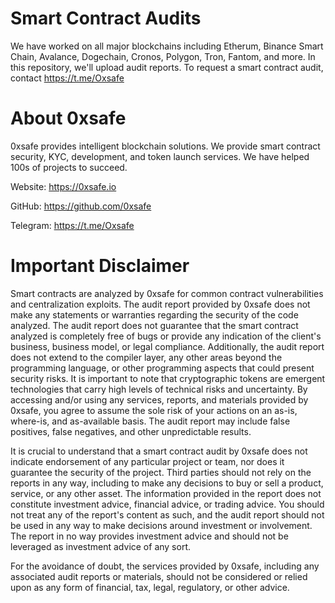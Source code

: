 # Smart Contract Audits
We have worked on all major blockchains including Etherum, Binance Smart Chain, Avalance, Dogechain, Cronos, Polygon, Tron, Fantom, and more. In this repository, we'll upload audit reports. To request a smart contract audit, contact https://t.me/Oxsafe

# About 0xsafe

0xsafe provides intelligent blockchain solutions. We provide smart contract security, KYC, development, and token launch services. We have helped 100s of projects to succeed. 

Website: https://0xsafe.io

GitHub: https://github.com/0xsafe

Telegram: https://t.me/Oxsafe 


# Important Disclaimer

Smart contracts are analyzed by 0xsafe for common contract vulnerabilities and centralization exploits. The audit report provided by 0xsafe does not make any statements or warranties regarding the security of the code analyzed. The audit report does not guarantee that the smart contract analyzed is completely free of bugs or provide any indication of the client's business, business model, or legal compliance. Additionally, the audit report does not extend to the compiler layer, any other areas beyond the programming language, or other programming aspects that could present security risks. It is important to note that cryptographic tokens are emergent technologies that carry high levels of technical risks and uncertainty. By accessing and/or using any services, reports, and materials provided by 0xsafe, you agree to assume the sole risk of your actions on an as-is, where-is, and as-available basis. The audit report may include false positives, false negatives, and other unpredictable results.

It is crucial to understand that a smart contract audit by 0xsafe does not indicate endorsement of any particular project or team, nor does it guarantee the security of the project. Third parties should not rely on the reports in any way, including to make any decisions to buy or sell a product, service, or any other asset. The information provided in the report does not constitute investment advice, financial advice, or trading advice. You should not treat any of the report's content as such, and the audit report should not be used in any way to make decisions around investment or involvement. The report in no way provides investment advice and should not be leveraged as investment advice of any sort.

For the avoidance of doubt, the services provided by 0xsafe, including any associated audit reports or materials, should not be considered or relied upon as any form of financial, tax, legal, regulatory, or other advice.
